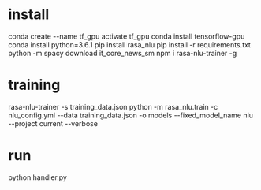 # install
conda create --name tf_gpu
activate tf_gpu
conda install tensorflow-gpu
conda install python=3.6.1
pip install rasa_nlu
pip install -r requirements.txt
python -m spacy download it_core_news_sm
npm i rasa-nlu-trainer -g

# training
rasa-nlu-trainer -s training_data.json
python -m rasa_nlu.train -c nlu_config.yml --data training_data.json -o models --fixed_model_name nlu --project current --verbose

# run
python handler.py